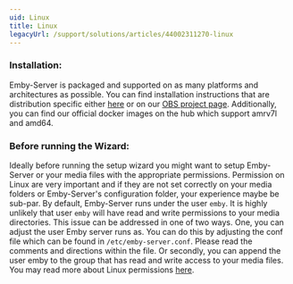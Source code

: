 ```yaml
---
uid: Linux
title: Linux
legacyUrl: /support/solutions/articles/44002311270-linux
---
```


### Installation:

Emby-Server is packaged and supported on as many platforms and architectures as possible. You can find installation instructions that are distribution specific either [here](./Installation) or on our [OBS project page](https://software.opensuse.org/download.html?project=home%3Aemby&package=emby-server). Additionally, you can find our official docker images on the hub which support amrv7l and amd64.

### Before running the Wizard:

Ideally before running the setup wizard you might want to setup Emby-Server or your media files with the appropriate permissions. Permission on Linux are very important and if they are not set correctly on your media folders or Emby-Server's configuration folder, your experience maybe be sub-par. By default, Emby-Server runs under the user `emby`. It is highly unlikely that user `emby` will have read and write permissions to your media directories. This  issue can be addressed in one of two ways. One, you can adjust the user Emby server runs as. You can do this by adjusting the conf file which can be found in `/etc/emby-server.conf`. Please read the comments and directions within the file. Or secondly, you can append the user emby to the group that has read and write access to your media files. You may read more about Linux permissions [here](https://www.digitalocean.com/community/tutorials/an-introduction-to-linux-permissions).
